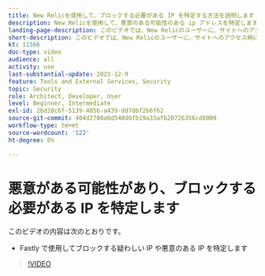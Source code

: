 ```yaml
---
title: New Relicを使用して、ブロックする必要がある IP を特定する方法を説明します
description: New Relicを使用して、悪意のある可能性のある ip アドレスを特定します。  IP が特定されると、Fastly でこれを使用してアプリケーションへのアクセスをブロックします。
landing-page-description: このビデオでは、New Relicのユーザーに、サイトへのアクセス時にブロックする必要がある可能性のある IP アドレスを見つけるように指示します。
short-description: このビデオでは、New Relicのユーザーに、サイトへのアクセス時にブロックする必要がある可能性のある IP アドレスを見つけるように指示します。
kt: 11566
doc-type: video
audience: all
activity: use
last-substantial-update: 2022-12-9
feature: Tools and External Services, Security
topic: Security
role: Architect, Developer, User
level: Beginner, Intermediate
exl-id: 2bd28c6f-5139-485b-a439-dd7dbf2b6f62
source-git-commit: 404d2708a6d540d6fb19a33afb20726356cd8000
workflow-type: tm+mt
source-wordcount: '122'
ht-degree: 0%

---
```


# 悪意がある可能性があり、ブロックする必要がある IP を特定します

このビデオの内容は次のとおりです。

- Fastly で使用してブロックする&#x200B;疑わしい IP や悪意のある IP を特定します

>[!VIDEO](https://video.tv.adobe.com/v/3412088?quality=12&learn=on)
